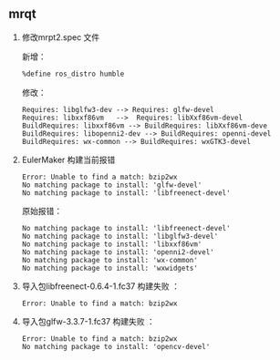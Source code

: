 ## mrqt

1. 修改mrpt2.spec 文件

   新增：

   ```bash
   %define ros_distro humble
   ```

   修改：

   ```
   Requires: libglfw3-dev --> Requires: glfw-devel
   Requires: libxxf86vm   -->  Requires: libXxf86vm-devel
   BuildRequires: libxxf86vm --> BuildRequires: libXxf86vm-deve
   BuildRequires: libopenni2-dev --> BuildRequires: openni-devel
   BuildRequires: wx-common --> BuildRequires: wxGTK3-devel
   ```

2. EulerMaker 构建当前报错

   ```
   Error: Unable to find a match: bzip2wx 
   No matching package to install: 'glfw-devel'
   No matching package to install: 'libfreenect-devel'
   ```

   原始报错：

   ```
   No matching package to install: 'libfreenect-devel'
   No matching package to install: 'libglfw3-devel'
   No matching package to install: 'libxxf86vm'
   No matching package to install: 'openni2-devel'
   No matching package to install: 'wx-common'
   No matching package to install: 'wxwidgets'
   ```

3. 导入包libfreenect-0.6.4-1.fc37 构建失败 ：

   ```
   Error: Unable to find a match: bzip2wx
   ```

4. 导入包glfw-3.3.7-1.fc37 构建失败 ：

   ```
   Error: Unable to find a match: bzip2wx
   No matching package to install: 'opencv-devel'
   ```

   